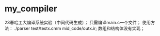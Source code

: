 # my_compiler
23春哈工大编译系统实验（中间代码生成）；
只需编译main.c一个文件；
使用方法： ./parser test/testx.cmm mid_code/outx.ir;
数组和结构体没有实现；
